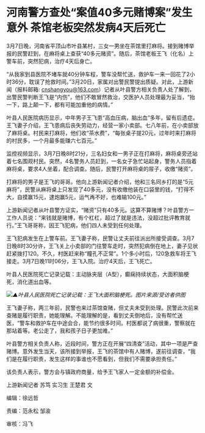 # 河南警方查处“案值40多元赌博案”发生意外 茶馆老板突然发病4天后死亡

3月7日晚，河南省平顶山市叶县某村，三女一男坐在茶馆里打麻将。接到赌博举报的民警赶到，在麻将桌上查获“40多元赌资”。随后，茶馆老板王飞（化名）上警车前，突然犯病，治疗4天后身亡。

“从我家到县医院不堵车就40分钟车程，警车没帮忙送，救护车一来一回花了2小时36分，耽误了抢救时间。”3月20日，家属对出警民警提出质疑。对此，上游新闻（报料邮箱:
cnshangyou@163.com）记者从叶县警方相关负责人处了解到，出警民警判断王飞是“内伤”，他们不敢冒然救治，交医护人员处理最为妥当，“抬一下，路上颠一下，都有可能加重他的病情。”

叶县人民医院病历显示，中年男子王飞患“高血压病，脑出血”多年，留有后遗症。王飞妻子介绍，王飞患病后丧失劳动力，经营一家小卖部。七八年前，在小卖部放了麻将桌。村民来打麻将，他们收“茶水费”，“每张桌子提20元，过年时来打麻将的村民多，一个月最多能赚六七百元。”

监控视频显示，3月7日晚8时21分，三名妇女和一男子正在打麻将，麻将桌旁还站着七名围观村民。突然，4名警务人员赶到，一名女子急忙站起身，警务人员指着麻将桌，要求4人坐着，配合调查。随后，民警打开麻将桌的屉子，收缴“赌资”。

打麻将的男子是王飞的哥哥。他向上游新闻记者介绍，他和三名同乡打的是“5元麻将”，民警从麻将桌上只发现了40多元，没有收缴他装在口袋里的钱，“打得不大，自摸赢15元，逮炮赢5元，运气再不好，也难输100元。”

上游新闻记者从叶县警方证实，“赌资”只有40多元。这算不算赌博？叶县警方一工作人员说：“来钱就是赌博，有个杠杠，超过了就是违法，没超过批评教育就行。”王飞哥哥称，因王飞犯病，他们四人未受到任何处理。

王飞犯病发生在上警车前。王飞妻子称，民警让丈夫前往派出所接受调查。3月7日晚8时30分许，王飞关上小卖部的门往警车走时，突然犯病倒在地上，妻子见状赶紧拨打120。不久，村医赶来称“瞳孔不正常”。1个多小时后，120急救车将王飞接走。3月7日晚11时06分，王飞入院。治疗4天后，王飞死亡。

叶县人民医院死亡记录记载：主动脉夹层（A型），癫痫持续状态，大面积脑梗死，消化道出血等。

![](https://inews.gtimg.com/news_bt/Ocq98Tuo28RQjgrq7nI9X2qy9mCsEDlvFsYMPNl7EG-MEAA/1000)_▲叶县人民医院死亡记录记载：王飞大面积脑梗死。图片来源/受访者供图_

王飞妻子称，两三年前，民警也来过茶馆查赌，但丈夫未受到处理。民警此次前来查赌是履行职责，她能理解。不能理解的是，看到丈夫倒地后，没有帮忙送医，“警车和救护车在中途会合，能节约很多时间。村医都说了病很重，警察就在那站着等。老公走了，我和孩子日子更加难。”

叶县警方相关负责人称，近段时间，警方正在开展“四清查”活动，其中一项是严查赌博。意外发生当天，该所接到举报，王飞的茶馆中有人赌博，遂前往调查，“我们是在履行职责，发生这样的事谁也不愿看到，但我们不需要承担责任。”

该负责人表示，警方会与镇政府商量，给予王飞家人一定金额的补偿金。

上游新闻记者 苏笃 实习生 王楚君 文

编辑：徐远哲

责编：范永松 邹渝

审核：冯飞

